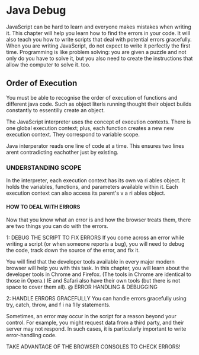 # Java Debug #

JavaScript can be hard to learn and everyone makes
mistakes when writing it. This chapter will help you learn
how to find the errors in your code. It will also teach you how
to write scripts that deal with potential errors gracefully.
When you are writing JavaScript, do not expect to write it perfectly the first time.
Programming is like problem solving: you are given a puzzle and not only do you have to solve
it, but you also need to create the instructions that allow the computer to solve it. too. 

## Order of Execution ##

You must be able to recognise the order of execution of functions and different java code. Such as object literls running thought their object builds constantly to essentilly create an object.

The JavaScript interpreter uses the concept of execution contexts.
There is one global execution context; plus, each function creates a new
new execution context. They correspond to variable scope. 

Java interperator reads one line of code at a time. This ensures two lines arent contradicting eachother just by existing.

### UNDERSTANDING SCOPE ###

In the interpreter, each execution context has its own va ri ables object.
It holds the variables, functions, and parameters available within it.
Each execution context can also access its parent's v a ri ables object. 

#### HOW TO DEAL WITH ERRORS ####

Now that you know what an error is and how the browser treats them, there are two things you can do with the errors.

1: DEBUG THE SCRIPT TO FIX ERRORS
If you come across an error while writing a script
(or when someone reports a bug), you will need to
debug the code, track down the source of the error,
and fix it.

You will find that the developer tools available in
every major modern browser will help you with
this task. In this chapter, you will learn about the
developer tools in Chrome and Firefox. (The tools in
Chrome are identical to those in Opera.)
IE and Safari also have their own tools (but there is
not space to cover them all).
@ ERROR HANDLING & DEBUGGING

2: HANDLE ERRORS GRACEFULLY
You can handle errors gracefully using try, catch,
throw, and f i na 1 ly statements.

Sometimes, an error may occur in the script for a
reason beyond your control. For example, you might
request data from a third party, and their server
may not respond. In such cases, it is particularly
important to write error-handling code.

TAKE ADVANTAGE OF THE BROWSER CONSOLES TO CHECK ERRORS!